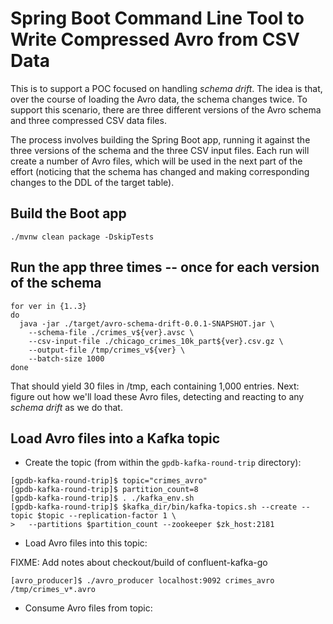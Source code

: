 # Spring Boot Command Line Tool to Write Compressed Avro from CSV Data

This is to support a POC focused on handling _schema drift_.  The idea is that, over the course of
loading the Avro data, the schema changes twice. To support this scenario, there are three different
versions of the Avro schema and three compressed CSV data files.

The process involves building the Spring Boot app, running it against the three versions of the
schema and the three CSV input files.  Each run will create a number of Avro files, which will
be used in the next part of the effort (noticing that the schema has changed and making corresponding
changes to the DDL of the target table).

## Build the Boot app

`./mvnw clean package -DskipTests`

## Run the app three times -- once for each version of the schema

```
for ver in {1..3}
do
  java -jar ./target/avro-schema-drift-0.0.1-SNAPSHOT.jar \
    --schema-file ./crimes_v${ver}.avsc \
    --csv-input-file ./chicago_crimes_10k_part${ver}.csv.gz \
    --output-file /tmp/crimes_v${ver} \
    --batch-size 1000
done
```

That should yield 30 files in /tmp, each containing 1,000 entries.  Next: figure out how we'll load
these Avro files, detecting and reacting to any *schema drift* as we do that.

## Load Avro files into a Kafka topic

* Create the topic (from within the `gpdb-kafka-round-trip` directory):

```
[gpdb-kafka-round-trip]$ topic="crimes_avro"
[gpdb-kafka-round-trip]$ partition_count=8
[gpdb-kafka-round-trip]$ . ./kafka_env.sh
[gpdb-kafka-round-trip]$ $kafka_dir/bin/kafka-topics.sh --create --topic $topic --replication-factor 1 \
>   --partitions $partition_count --zookeeper $zk_host:2181
```

* Load Avro files into this topic:

FIXME: Add notes about checkout/build of confluent-kafka-go

```
[avro_producer]$ ./avro_producer localhost:9092 crimes_avro /tmp/crimes_v*.avro

```

* Consume Avro files from topic:

```

```

